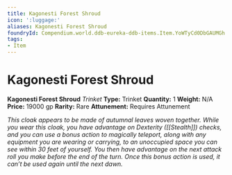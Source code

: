 ```yaml
---
title: Kagonesti Forest Shroud
icon: ':luggage:'
aliases: Kagonesti Forest Shroud
foundryId: Compendium.world.ddb-eureka-ddb-items.Item.YoWTyCd0DbGAUMGh
tags:
- Item
---
```


# Kagonesti Forest Shroud

**Kagonesti Forest Shroud**
_Trinket_
**Type:** Trinket
**Quantity:** 1
**Weight:** N/A
**Price:** 19000 gp
**Rarity:** Rare
**Attunement:** Requires Attunement

*This cloak appears to be made of autumnal leaves woven together. While you wear this cloak, you have advantage on Dexterity ([[Stealth]]) checks, and you can use a bonus action to magically teleport, along with any equipment you are wearing or carrying, to an unoccupied space you can see within 30 feet of yourself. You then have advantage on the next attack roll you make before the end of the turn. Once this bonus action is used, it can’t be used again until the next dawn.*
